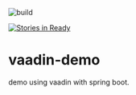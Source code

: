 ![build](https://travis-ci.org/xdoo/vaadin-demo.svg?branch=master)

 [![Stories in Ready](https://badge.waffle.io/xdoo/vaadin-demo.svg?label=ready&title=Ready)](http://waffle.io/xdoo/vaadin-demo) 
 
# vaadin-demo
demo using vaadin with spring boot.
